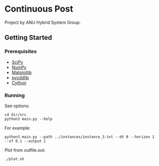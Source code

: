 # Continuous Post

Project by ANU Hybrid System Group.

## Getting Started

### Prerequisites

- [SciPy](https://www.scipy.org/)
- [NumPy](http://www.numpy.org/)
- [Matplotlib](https://matplotlib.org/)
- [pycddlib](http://pycddlib.readthedocs.io/en/latest/)
- [Cython](http://cython.readthedocs.io/en/latest/src/quickstart/install.html)

### Running

See options:
```
cd dir/src
python3 main.py --help
```

For example:
```
python3 main.py --path ../instances/instance_3.txt --dt 0 --horizon 1 --sf 0.1 --output 1

```

Plot from outfile.out:
```
./plot.sh
```
